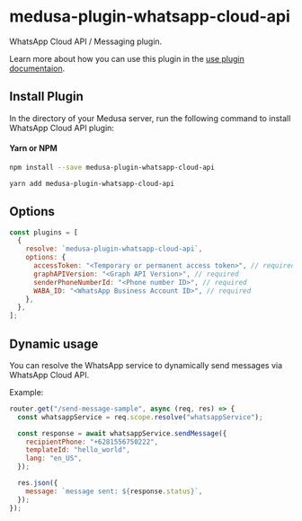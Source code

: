 # medusa-plugin-whatsapp-cloud-api

WhatsApp Cloud API / Messaging plugin.

Learn more about how you can use this plugin in the [use plugin documentaion](https://docs.medusajs.com/advanced/backend/plugins/overview/).

## Install Plugin

In the directory of your Medusa server, run the following command to install WhatsApp Cloud API plugin:

#### Yarn or NPM

```bash
npm install --save medusa-plugin-whatsapp-cloud-api
```

```bash
yarn add medusa-plugin-whatsapp-cloud-api
```

## Options

```js
const plugins = [
  {
    resolve: `medusa-plugin-whatsapp-cloud-api`,
    options: {
      accessToken: "<Temporary or permanent access token>", // required
      graphAPIVersion: "<Graph API Version>", // required
      senderPhoneNumberId: "<Phone number ID>", // required
      WABA_ID: "<WhatsApp Business Account ID>", // required
    },
  },
];
```

## Dynamic usage

You can resolve the WhatsApp service to dynamically send messages via WhatsApp Cloud API.

Example:

```js
router.get("/send-message-sample", async (req, res) => {
  const whatsappService = req.scope.resolve("whatsappService");

  const response = await whatsappService.sendMessage({
    recipientPhone: "+6281556750222",
    templateId: "hello_world",
    lang: "en_US",
  });

  res.json({
    message: `message sent: ${response.status}`,
  });
});
```
